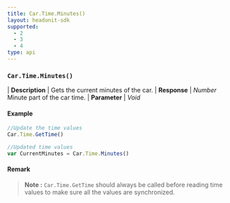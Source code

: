 ```yaml
---
title: Car.Time.Minutes()
layout: headunit-sdk
supported:
  - 2
  - 3
  - 4
type: api
---
```


### `Car.Time.Minutes()`

| **Description** | Gets the current minutes of the car.
| **Response** | *Number*  Minute part of the car time.
| **Parameter**   | *Void*

#### Example

```javascript
//Update the time values
Car.Time.GetTime()

//Updated time values
var CurrentMinutes = Car.Time.Minutes()
```
	
#### Remark

>**Note :** `Car.Time.GetTime` should always be called before reading time values to make sure all the values are synchronized.